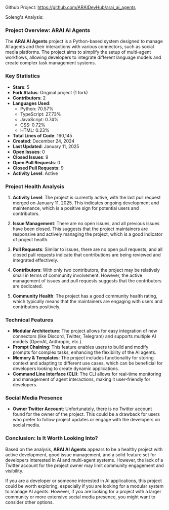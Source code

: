 Github Project: https://github.com/ARAIDevHub/arai_ai_agents

Soleng's Analysis:

### Project Overview: ARAI AI Agents

The **ARAI AI Agents** project is a Python-based system designed to manage AI agents and their interactions with various connectors, such as social media platforms. The project aims to simplify the setup of multi-agent workflows, allowing developers to integrate different language models and create complex task management systems.

### Key Statistics

- **Stars**: 5
- **Fork Status**: Original project (1 fork)
- **Contributors**: 2
- **Languages Used**: 
  - Python: 70.57%
  - TypeScript: 27.73%
  - JavaScript: 0.74%
  - CSS: 0.72%
  - HTML: 0.23%
- **Total Lines of Code**: 160,145
- **Created**: December 24, 2024
- **Last Updated**: January 11, 2025
- **Open Issues**: 0
- **Closed Issues**: 9
- **Open Pull Requests**: 0
- **Closed Pull Requests**: 9
- **Activity Level**: Active

### Project Health Analysis

1. **Activity Level**: The project is currently active, with the last pull request merged on January 11, 2025. This indicates ongoing development and maintenance, which is a positive sign for potential users and contributors.

2. **Issue Management**: There are no open issues, and all previous issues have been closed. This suggests that the project maintainers are responsive and actively managing the project, which is a good indicator of project health.

3. **Pull Requests**: Similar to issues, there are no open pull requests, and all closed pull requests indicate that contributions are being reviewed and integrated effectively.

4. **Contributors**: With only two contributors, the project may be relatively small in terms of community involvement. However, the active management of issues and pull requests suggests that the contributors are dedicated.

5. **Community Health**: The project has a good community health rating, which typically means that the maintainers are engaging with users and contributors positively.

### Technical Features

- **Modular Architecture**: The project allows for easy integration of new connectors (like Discord, Twitter, Telegram) and supports multiple AI models (OpenAI, Anthropic, etc.).
- **Prompt Chaining**: This feature enables users to build and modify prompts for complex tasks, enhancing the flexibility of the AI agents.
- **Memory & Templates**: The project includes functionality for storing context and adapting to different use cases, which can be beneficial for developers looking to create dynamic applications.
- **Command Line Interface (CLI)**: The CLI allows for real-time monitoring and management of agent interactions, making it user-friendly for developers.

### Social Media Presence

- **Owner Twitter Account**: Unfortunately, there is no Twitter account found for the owner of the project. This could be a drawback for users who prefer to follow project updates or engage with the developers on social media.

### Conclusion: Is It Worth Looking Into?

Based on the analysis, **ARAI AI Agents** appears to be a healthy project with active development, good issue management, and a solid feature set for developers interested in AI and multi-agent systems. However, the lack of a Twitter account for the project owner may limit community engagement and visibility.

If you are a developer or someone interested in AI applications, this project could be worth exploring, especially if you are looking for a modular system to manage AI agents. However, if you are looking for a project with a larger community or more extensive social media presence, you might want to consider other options.